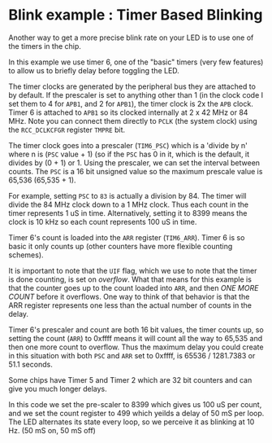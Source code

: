 # Blink example : Timer Based Blinking

Another way to get a more precise blink rate on your LED is to use one of
the timers in the chip.

In this example we use timer 6, one of the "basic" timers (very few features)
to allow us to briefly delay before toggling the LED.

The timer clocks are generated by the peripheral bus they are attached
to by default. If the prescaler is set to anything other than 1 (in the
clock code I set them to 4 for `APB1`, and 2 for `APB1`), the timer clock
is 2x the `APB` clock. Timer 6 is attached to `APB1` so its clocked
internally at 2 x 42 MHz or 84 MHz. Note you can connect them directly
to `PCLK` (the system clock) using the `RCC_DCLKCFGR` register `TMPRE` bit.

The timer clock goes into a prescaler (`TIM6_PSC`) which is a 'divide
by n' where n is (`PSC` value + 1) (so if the `PSC` has 0 in it, which
is the default, it divides by (0 + 1) or 1. Using the prescaler,
we can set the interval between counts. The `PSC` is a 16 bit unsigned
value so the maximum prescale value is 65,536 (65,535 + 1).

For example, setting `PSC` to `83` is actually a division by 84. The
timer will divide the 84 MHz clock down to a 1 MHz clock. Thus each count
in the timer represents 1 uS in time. Alternatively, setting it to 8399
means the clock is 10 kHz so each count represents 100 uS in time.

Timer 6's count is loaded into the `ARR` register (`TIM6_ARR`). Timer 6 is
so basic it only counts up (other counters have more flexible counting
schemes).

It is important to note that the `UIF` flag, which we use to note that the
timer is done counting, is set on *overflow*. What that means for this example
is that the counter goes up to the count loaded into `ARR`, and then _ONE MORE
COUNT_ before it overflows. One way to think of that behavior is that the ARR
register represents one less than the actual number of counts in the delay. 

Timer 6's prescaler and count are both 16 bit values, the timer counts
up, so setting the count (`ARR`) to 0xffff means it will count all the
way to 65,535 and then one more count to overflow. Thus the maximum
delay you could create in this situation with both `PSC` and `ARR` set to
0xffff, is 65536 / 1281.7383 or 51.1 seconds.

Some chips have Timer 5 and Timer 2 which are 32 bit counters and
can give you much longer delays.

In this code we set the pre-scaler to 8399 which gives us 100 uS per count,
and we set the count register to 499 which yeilds a delay of 50 mS per loop.
The LED alternates its state every loop, so we perceive it as blinking at
10 Hz. (50 mS on, 50 mS off)
